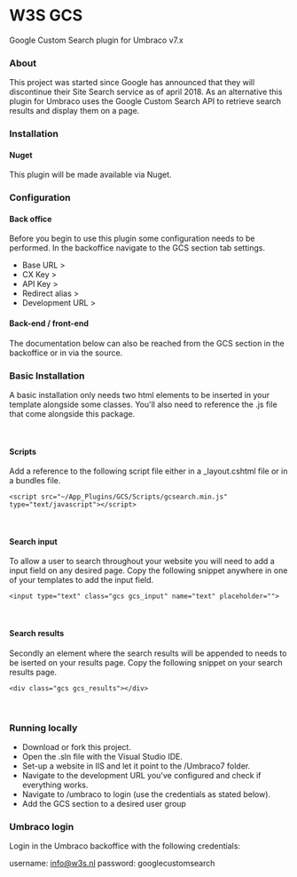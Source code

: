 # W3S GCS
Google Custom Search plugin for Umbraco v7.x

### About
This project was started since Google has announced that they will discontinue their Site Search service as of april 2018. As an alternative this plugin for Umbraco uses the Google Custom Search API to retrieve search results and display them on a page.

### Installation
#### Nuget 
This plugin will be made available via Nuget.

### Configuration
#### Back office 
Before you begin to use this plugin some configuration needs to be performed. In the backoffice navigate to the GCS section tab settings. 

- Base URL        >
- CX Key          >
- API Key         > 
- Redirect alias  >
- Development URL >


#### Back-end / front-end
The documentation below can also be reached from the GCS section in the backoffice or in via the source.

### Basic Installation
A basic installation only needs two html elements to be inserted in your template alongside some classes.
You'll also need to reference the .js file that come alongside this package. 

<br />

#### Scripts
Add a reference to the following script file either in a _layout.cshtml file or in a bundles file.
```
<script src="~/App_Plugins/GCS/Scripts/gcsearch.min.js" type="text/javascript"></script>
```
<br />

#### Search input
To allow a user to search throughout your website you will need to add a input field on any desired page.
Copy the following snippet anywhere in one of your templates to add the input field. 

```
<input type="text" class="gcs gcs_input" name="text" placeholder="">
```
<br />

#### Search results
Secondly an element where the search results will be appended to needs to be iserted on your results page.
Copy the following snippet on your search results page.

```
<div class="gcs gcs_results"></div>
```

<br />

### Running locally
- Download or fork this project.
- Open the .sln file with the Visual Studio IDE. 
- Set-up a website in IIS and let it point to the /Umbraco7 folder.
- Navigate to the development URL you've configured and check if everything works. 
- Navigate to /umbraco to login (use the credentials as stated below).
- Add the GCS section to a desired user group

### Umbraco login
Login in the Umbraco backoffice with the following credentials:

username: info@w3s.nl
password: googlecustomsearch
